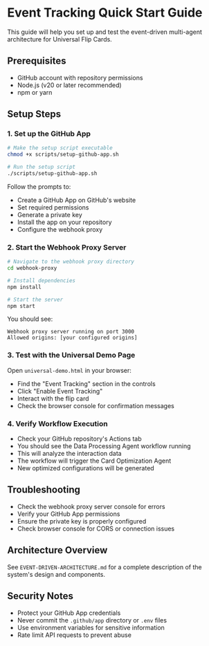 # Event Tracking Quick Start Guide

This guide will help you set up and test the event-driven multi-agent architecture for Universal Flip Cards.

## Prerequisites

- GitHub account with repository permissions
- Node.js (v20 or later recommended)
- npm or yarn

## Setup Steps

### 1. Set up the GitHub App

```bash
# Make the setup script executable
chmod +x scripts/setup-github-app.sh

# Run the setup script
./scripts/setup-github-app.sh
```

Follow the prompts to:
- Create a GitHub App on GitHub's website
- Set required permissions
- Generate a private key
- Install the app on your repository
- Configure the webhook proxy

### 2. Start the Webhook Proxy Server

```bash
# Navigate to the webhook proxy directory
cd webhook-proxy

# Install dependencies
npm install

# Start the server
npm start
```

You should see:
```
Webhook proxy server running on port 3000
Allowed origins: [your configured origins]
```

### 3. Test with the Universal Demo Page

Open `universal-demo.html` in your browser:
- Find the "Event Tracking" section in the controls
- Click "Enable Event Tracking"
- Interact with the flip card
- Check the browser console for confirmation messages

### 4. Verify Workflow Execution

- Check your GitHub repository's Actions tab
- You should see the Data Processing Agent workflow running
- This will analyze the interaction data
- The workflow will trigger the Card Optimization Agent
- New optimized configurations will be generated

## Troubleshooting

- Check the webhook proxy server console for errors
- Verify your GitHub App permissions
- Ensure the private key is properly configured
- Check browser console for CORS or connection issues

## Architecture Overview

See `EVENT-DRIVEN-ARCHITECTURE.md` for a complete description of the system's design and components.

## Security Notes

- Protect your GitHub App credentials
- Never commit the `.github/app` directory or `.env` files
- Use environment variables for sensitive information
- Rate limit API requests to prevent abuse